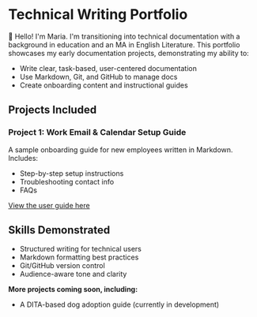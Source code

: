 # Technical Writing Portfolio

👋 Hello! I'm Maria. I'm transitioning into technical documentation with a background in education and an MA in English Literature. This portfolio showcases my early documentation projects, demonstrating my ability to:

- Write clear, task-based, user-centered documentation
- Use Markdown, Git, and GitHub to manage docs
- Create onboarding content and instructional guides

## Projects Included

### Project 1: Work Email & Calendar Setup Guide
A sample onboarding guide for new employees written in Markdown. Includes:
- Step-by-step setup instructions
- Troubleshooting contact info
- FAQs

[View the user guide here](Sample20%User20%Guide/UserGuide)  

## Skills Demonstrated

- Structured writing for technical users
- Markdown formatting best practices
- Git/GitHub version control
- Audience-aware tone and clarity

__More projects coming soon, including:__
- A DITA-based dog adoption guide (currently in development)

